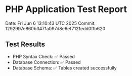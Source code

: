 # PHP Application Test Report
Date: Fri Jun  6 13:10:43 UTC 2025
Commit: 1292997e860b3471a097d8e6ef7121edd0ffb620

## Test Results
- PHP Syntax Check: ✅ Passed
- Database Connection: ✅ Passed
- Database Schema: ✅ Tables created successfully
